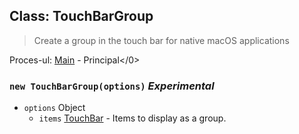 ## Class: TouchBarGroup

> Create a group in the touch bar for native macOS applications

Proces-ul: [Main](../tutorial/application-architecture.md#main-and-renderer-processes) - Principal</0>

### `new TouchBarGroup(options)` _Experimental_

* `options` Object
  * `items` [TouchBar](touch-bar.md) - Items to display as a group.
